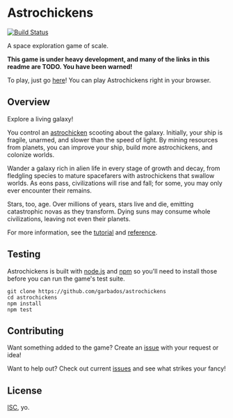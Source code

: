 # Astrochickens

[![Build Status](https://travis-ci.org/garbados/astrochickens.svg?branch=master)](https://travis-ci.org/garbados/astrochickens)

A space exploration game of scale.

**This game is under heavy development, and many of the links in this readme are TODO. You have been warned!**

To play, just go [here][website]! You can play Astrochickens right in your browser.

## Overview

Explore a living galaxy!

You control an [astrochicken](https://en.wikipedia.org/wiki/Astrochicken) scooting about the galaxy. Initially, your ship is fragile, unarmed, and slower than the speed of light. By mining resources from planets, you can improve your ship, build more astrochickens, and colonize worlds.

Wander a galaxy rich in alien life in every stage of growth and decay, from fledgling species to mature spacefarers with astrochickens that swallow worlds. As eons pass, civilizations will rise and fall; for some, you may only ever encounter their remains.

Stars, too, age. Over millions of years, stars live and die, emitting catastrophic novas as they transform. Dying suns may consume whole civilizations, leaving not even their planets.

For more information, see the [tutorial][] and [reference][].

## Testing

Astrochickens is built with [node.js][] and [npm][] so you'll need to install those before you can run the game's test suite.

	git clone https://github.com/garbados/astrochickens
	cd astrochickens
	npm install
	npm test

## Contributing

Want something added to the game? Create an [issue][issues] with your request or idea!

Want to help out? Check out current [issues][] and see what strikes your fancy!

## License

[ISC][license], yo.

[node.js]: https://nodejs.org/
[npm]:https://www.npmjs.com/
[issues]: https://github.com/garbados/astrochickens/issues
[license]: http://opensource.org/licenses/ISC
[website]: #TODO
[tutorial]: #TODO
[reference]: #TODO
